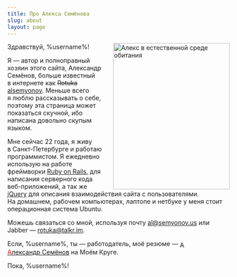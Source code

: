 ```yaml
---
title: Про Алекса Семёнова
slug: about
layout: page
---
```


<!-- TODO: переписать текст о себе -->
<div itemscope itemtype="http://schema.org/Person" class="h-card">
<img class="photo" style="margin: 0 0 0 1em; float: right; width: 264px; height: 332px;" src="" alt="Алекс в естественной среде обитания" title="Алекс в естественной среде обитания" />

Здравствуй, %username%!

Я — автор и полноправный хозяин этого сайта, <span class="fn n"><span class="given-name">Александр</span> <span class="family-name">Семёнов</span></span>, больше известный в интернете как <del>Rotuka</del> <ins><a class="nickname" href="http://www.google.ru/search?q=alsemyonov">alsemyonov</a></ins>. Меньше всего я люблю рассказывать о себе, поэтому эта страница может показаться скучной, ибо написана довольно скупым языком.

Мне сейчас 22 года, я живу в Санкт-Петербурге и работаю программистом.  Я ежедневно использую на работе фреймворки <a href="http://rubyonrails.org/">Ruby on Rails</a>, для написания серверного кода веб-приложений, а так же <a href="http://jquery.com/">jQuery</a> для описания взаимодействия сайта с пользователями. На домашнем, рабочем компьютерах, лаптопе и нетбуке у меня стоит операционная система Ubuntu.

Можешь связаться со мной, используя почту <a class="email" href="mailto:al@semyonov.us">al@semyonov.us</a> или Jabber — <a href="xmpp:rotuka@talkr.im">rotuka@talkr.im</a>.

</div>
Если, %username%, ты — работодатель, моё резюме —
<a href="http://alsemyonov.moikrug.ru/?from=userlink"><img style="border: 0pt none; margin: 0pt 3px 0pt 0pt; width: 16px; height: 16px; vertical-align: middle;" title="Александр Семёнов на Моём Круге" src="http://moikrug.ru/images/icon.gif" alt="Александр Семёнов на Моём Круге" /><span style="color: #c71717;">А</span>лександр&nbsp;Семёнов</a> на Моём Круге.

Пока, %username%!
